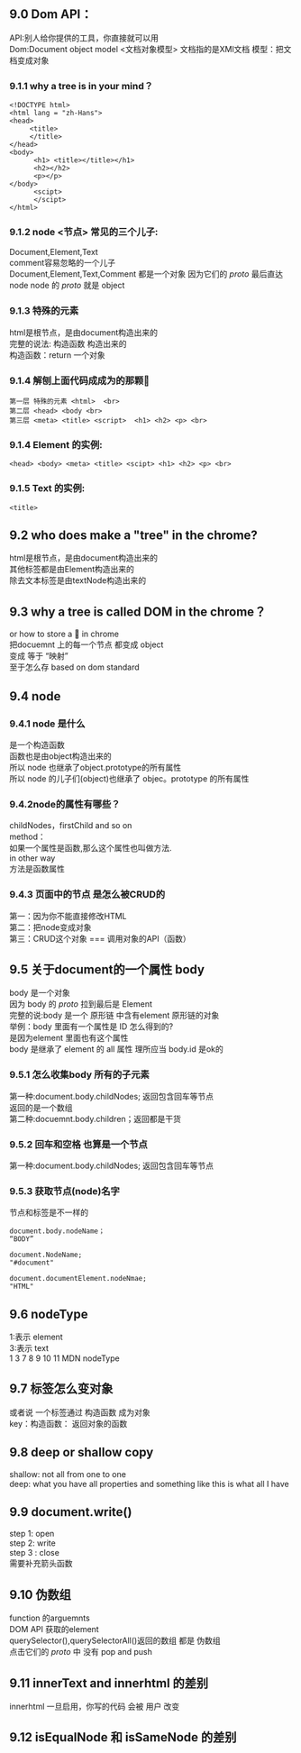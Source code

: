 ## 9.0 Dom API：<br>
API:别人给你提供的工具，你直接就可以用<br>
Dom:Document object model <文档对象模型>  文档指的是XMl文档 模型：把文档变成对象<br>

### 9.1.1 why a tree is in your  mind？<br>
``` 
<!DOCTYPE html>
<html lang = "zh-Hans">
<head>
     <title>
     </title>
</head>
<body> 
      <h1> <title></title></h1>
      <h2></h2>
      <p></p>
</body>
      <scipt>
      </scipt>
</html>

``` 
### 9.1.2 node <节点> 常见的三个儿子:<br>
Document,Element,Text<br>
comment容易忽略的一个儿子<br>
Document,Element,Text,Comment 都是一个对象  因为它们的 _proto_ 最后直达node node 的 _proto_  就是 object <br> 

### 9.1.3 特殊的元素<br>
html是根节点，是由document构造出来的<br>
完整的说法: 构造函数 构造出来的<br>
构造函数：return 一个对象 <br> 


### 9.1.4 解刨上面代码成成为的那颗🌲<br>
```
第一层 特殊的元素 <html>  <br>
第二层 <head> <body <br>
第三层 <meta> <title> <script>  <h1> <h2> <p> <br>
 ```    
 
### 9.1.4 Element 的实例:<br>
``` 
<head> <body> <meta> <title> <scipt> <h1> <h2> <p> <br> 
 ```    
### 9.1.5 Text 的实例:<br> 

``` 
<title> 
```      

## 9.2 who does make a "tree" in  the chrome?<br>
html是根节点，是由document构造出来的<br>
其他标签都是由Element构造出来的<br>
除去文本标签是由textNode构造出来的<br>


## 9.3 why a tree  is called  DOM in the chrome？<br>
or how to store a 🌲 in chrome<br>
把docuemnt 上的每一个节点 都变成 object <br>
变成  等于  “映射”<br>
至于怎么存 based on dom standard<br> 


## 9.4 node <br>
### 9.4.1 node 是什么<br>
是一个构造函数<br>
函数也是由object构造出来的<br>
所以 node 也继承了object.prototype的所有属性<br>
所以 node 的儿子们(object)也继承了 objec。prototype 的所有属性<br>

### 9.4.2node的属性有哪些？<br>
childNodes，firstChild and so on <br>
method： <br>
如果一个属性是函数,那么这个属性也叫做方法.<br>
in other way<br>
方法是函数属性<br>


### 9.4.3 页面中的节点<node> 是怎么被CRUD的<br>
第一：因为你不能直接修改HTML<br>
第二：把node变成对象<br>
第三：CRUD这个对象 === 调用对象的API（函数）<br>
  
     
## 9.5 关于document的一个属性 body
body 是一个对象 <br>
因为 body 的 _proto_ 拉到最后是 Element <br>
完整的说:body 是一个  原形链 中含有element 原形链的对象<br>
举例：body 里面有一个属性是 ID 怎么得到的?<br>
是因为element 里面也有这个属性<br> 
body 是继承了 element 的 all 属性 理所应当 body.id 是ok的<br>


### 9.5.1 怎么收集body 所有的子元素<br>
第一种:document.body.childNodes; 返回包含回车等节点<br>
返回的是一个数组<br>
第二种:docuemnt.body.children；返回都是干货<br>


### 9.5.2 回车和空格 也算是一个节点<br>
第一种:document.body.childNodes; 返回包含回车等节点<br>

### 9.5.3 获取节点(node)名字  
节点和标签是不一样的<br>

```
document.body.nodeName；
“BODY”

document.NodeName;
"#document"

document.documentElement.nodeNmae;
"HTML"

```
## 9.6 nodeType <br>
1:表示 element<br>
3:表示 text<br>
1 3 7 8 9 10 11 MDN nodeType<br>



## 9.7 标签怎么变对象<br>
或者说 一个标签通过  构造函数 成为对象<br> 
key：构造函数： 返回对象的函数<br>

## 9.8 deep or shallow copy
shallow: not all from one to one <br> 
deep: what you have all properties and something like this is what all I have <br>


## 9.9 document.write()
step 1: open <br>
step 2: write<br>
step 3 : close  <br> 
需要补充箭头函数<br>


## 9.10 伪数组<br>
function 的arguemnts <br> 
DOM API 获取的element <br> 
querySelector(),querySelectorAll()返回的数组 都是 伪数组<br>
点击它们的 _proto_  中 没有 pop and push <br>


## 9.11 innerText and innerhtml 的差别
innerhtml  一旦启用，你写的代码 会被 用户 改变<br>


## 9.12 isEqualNode 和 isSameNode 的差别




     

